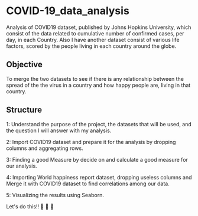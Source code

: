 # COVID-19_data_analysis
Analysis of COVID19 dataset, published by Johns Hopkins University, which consist of the data related to cumulative number of confirmed cases, per day, in each Country. Also I have another dataset consist of various life factors, scored by the people living in each country around the globe.

## Objective
To merge the two datasets to see if there is any relationship between the spread of the the virus in a country and how happy people are, living in that country.

## Structure

1: Understand the purpose of the project, the datasets that will be used, and the question I will answer with my analysis.

2: Import COVID19 dataset and prepare it for the analysis by dropping columns and aggregating rows.

3: Finding a good Measure by decide on and calculate a good measure for our analysis.

4: Importing World happiness report dataset, dropping useless columns and Merge it with COVID19 dataset to find correlations among our data.

5: Visualizing the results using Seaborn.

Let's do this!! 👯 👯 👯 
